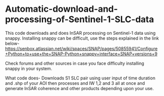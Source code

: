 # Automatic-download-and-processing-of-Sentinel-1-SLC-data
This code downloads and does InSAR processing on Sentinel-1 data using snappy. 
Installing snappy can be difficult, use the steps explained in the link below- 
https://senbox.atlassian.net/wiki/spaces/SNAP/pages/50855941/Configure+Python+to+use+the+SNAP-Python+snappy+interface+SNAP+versions+9

Check forums and other sources in case you face difficulty installing snappy in your system.

What code does- 
Downloads S1 SLC pair using user input of time duration and .shp of your AOI then processes and IW 1,2 and 3 all at once and generate InSAR coherence and other products depending upon your use.


